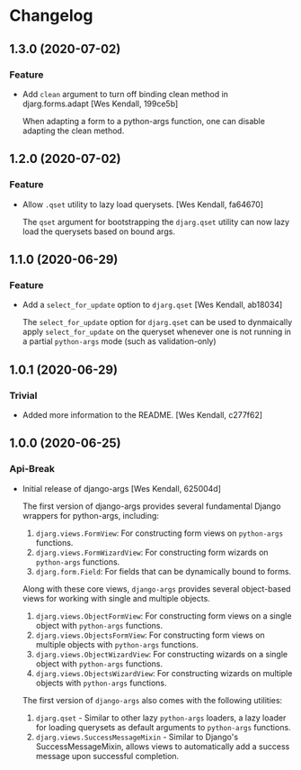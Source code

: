 # Changelog
## 1.3.0 (2020-07-02)
### Feature
  - Add ``clean`` argument to turn off binding clean method in djarg.forms.adapt [Wes Kendall, 199ce5b]

    When adapting a form to a python-args function, one can disable adapting the
    clean method.

## 1.2.0 (2020-07-02)
### Feature
  - Allow ``.qset`` utility to lazy load querysets. [Wes Kendall, fa64670]

    The ``qset`` argument for bootstrapping the ``djarg.qset`` utility can
    now lazy load the querysets based on bound args.

## 1.1.0 (2020-06-29)
### Feature
  - Add a ``select_for_update`` option to ``djarg.qset`` [Wes Kendall, ab18034]

    The ``select_for_update`` option for ``djarg.qset`` can be used to dynmaically
    apply ``select_for_update`` on the queryset whenever one is not running in
    a partial ``python-args`` mode (such as validation-only)

## 1.0.1 (2020-06-29)
### Trivial
  - Added more information to the README. [Wes Kendall, c277f62]

## 1.0.0 (2020-06-25)
### Api-Break
  - Initial release of django-args [Wes Kendall, 625004d]

    The first version of django-args provides several fundamental Django
    wrappers for python-args, including:

    1. ``djarg.views.FormView``: For constructing form views on ``python-args``
       functions.
    2. ``djarg.views.FormWizardView``: For constructing form wizards on ``python-args``
       functions.
    3. ``djarg.form.Field``: For fields that can be dynamically bound to forms.

    Along with these core views, ``django-args`` provides several object-based
    views for working with single and multiple objects.

    1. ``djarg.views.ObjectFormView``: For constructing form views on a single
       object with ``python-args`` functions.
    2. ``djarg.views.ObjectsFormView``: For constructing form views on multiple
       objects with ``python-args`` functions.
    3. ``djarg.views.ObjectWizardView``: For constructing wizards on a single
       object with ``python-args`` functions.
    4. ``djarg.views.ObjectsWizardView``: For constructing wizards on multiple
       objects with ``python-args`` functions.

    The first version of ``django-args`` also comes with the following
    utilities:

    1. ``djarg.qset`` - Similar to other lazy ``python-args`` loaders, a lazy
       loader for loading querysets as default arguments to ``python-args``
       functions.
    2. ``djarg.views.SuccessMessageMixin`` - Similar to Django's
       SuccessMessageMixin, allows views to automatically add a success message
       upon successful completion.

